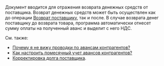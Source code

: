 Документ вводится для отражения возврата денежных средств от поставщика. Возврат денежных средств может быть осуществлен как до операции [Возврат поставщику](/d/VendorReturn), так и после. В случае возврата денег поставщику до возврата товара, программа автоматически отнесет сумму оплаты на полученный аванс и выделит с него НДС.

См. также:

*   [Почему я не вижу проводки по авансам контрагентов?](/faq#WhereIsAdvance)
*   [Как настроить помесячный учет авансов контрагентов?](/faq#MonthlyAdvances)
*   [Корректировка долга поставщика](/d/AdjustVendorDebts).